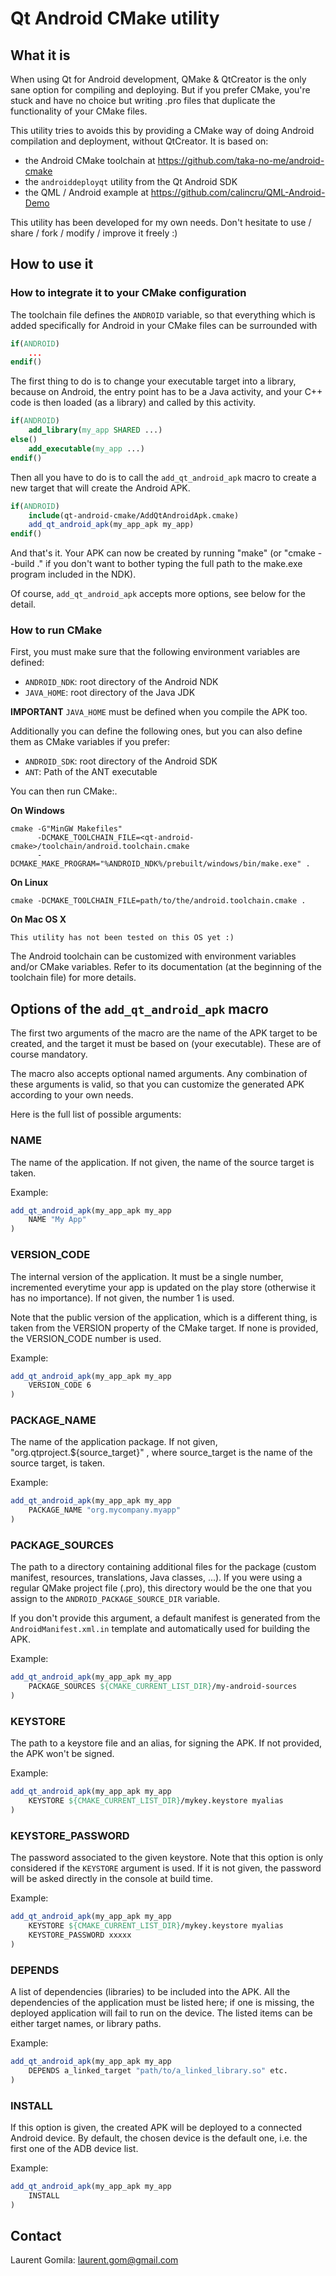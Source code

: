 # Qt Android CMake utility

## What it is

When using Qt for Android development, QMake & QtCreator is the only sane option for compiling and deploying. But if you prefer CMake, you're stuck and have no choice but writing .pro files that duplicate the functionality of your CMake files.

This utility tries to avoids this by providing a CMake way of doing Android compilation and deployment, without QtCreator. It is based on:

* the Android CMake toolchain at https://github.com/taka-no-me/android-cmake
* the ```androiddeployqt``` utility from the Qt Android SDK
* the QML / Android example at https://github.com/calincru/QML-Android-Demo

This utility has been developed for my own needs. Don't hesitate to use / share / fork / modify / improve it freely :)

## How to use it

### How to integrate it to your CMake configuration

The toolchain file defines the ```ANDROID``` variable, so that everything which is added specifically for Android in your CMake files can be surrounded with

```cmake
if(ANDROID)
    ...
endif()
```

The first thing to do is to change your executable target into a library, because on Android, the entry point has to be a Java activity, and your C++ code is then loaded (as a library) and called by this activity.

```cmake
if(ANDROID)
    add_library(my_app SHARED ...)
else()
    add_executable(my_app ...)
endif()
```

Then all you have to do is to call the ```add_qt_android_apk``` macro to create a new target that will create the Android APK.

```cmake
if(ANDROID)
    include(qt-android-cmake/AddQtAndroidApk.cmake)
    add_qt_android_apk(my_app_apk my_app)
endif()
```

And that's it. Your APK can now be created by running "make" (or "cmake --build ." if you don't want to bother typing the full path to the make.exe program included in the NDK).

Of course, ```add_qt_android_apk``` accepts more options, see below for the detail.

### How to run CMake

First, you must make sure that the following environment variables are defined:

* ```ANDROID_NDK```: root directory of the Android NDK
* ```JAVA_HOME```: root directory of the Java JDK

**IMPORTANT** ```JAVA_HOME``` must be defined when you compile the APK too.

Additionally you can define the following ones, but you can also define them as CMake variables if you prefer:

* ```ANDROID_SDK```: root directory of the Android SDK
* ```ANT```: Path of the ANT executable

You can then run CMake:.

**On Windows**
```
cmake -G"MinGW Makefiles"
      -DCMAKE_TOOLCHAIN_FILE=<qt-android-cmake>/toolchain/android.toolchain.cmake 
      -DCMAKE_MAKE_PROGRAM="%ANDROID_NDK%/prebuilt/windows/bin/make.exe" .
```

**On Linux**
```
cmake -DCMAKE_TOOLCHAIN_FILE=path/to/the/android.toolchain.cmake .
```

**On Mac OS X**
```
This utility has not been tested on this OS yet :)
```

The Android toolchain can be customized with environment variables and/or CMake variables. Refer to its documentation (at the beginning of the toolchain file) for more details.

## Options of the ```add_qt_android_apk``` macro

The first two arguments of the macro are the name of the APK target to be created, and the target it must be based on (your executable). These are of course mandatory.

The macro also accepts optional named arguments. Any combination of these arguments is valid, so that you can customize the generated APK according to your own needs.

Here is the full list of possible arguments:

### NAME

The name of the application. If not given, the name of the source target is taken.

Example:

```cmake
add_qt_android_apk(my_app_apk my_app
    NAME "My App"
)
```

### VERSION_CODE

The internal version of the application. It must be a single number, incremented everytime your app is updated on the play store (otherwise it has no importance). If not given, the number 1 is used.

Note that the public version of the application, which is a different thing, is taken from the VERSION property of the CMake target. If none is provided, the VERSION_CODE number is used.

Example:

```cmake
add_qt_android_apk(my_app_apk my_app
    VERSION_CODE 6
)
```

### PACKAGE_NAME

The name of the application package. If not given, "org.qtproject.${source_target}" , where source_target is the name of the source target, is taken.

Example:

```cmake
add_qt_android_apk(my_app_apk my_app
    PACKAGE_NAME "org.mycompany.myapp"
)
```

### PACKAGE_SOURCES

The path to a directory containing additional files for the package (custom manifest, resources, translations, Java classes, ...). If you were using a regular QMake project file (.pro), this directory would be the one that you assign to the  ```ANDROID_PACKAGE_SOURCE_DIR``` variable.

If you don't provide this argument, a default manifest is generated from the ```AndroidManifest.xml.in``` template and automatically used for building the APK.

Example:

```cmake
add_qt_android_apk(my_app_apk my_app
    PACKAGE_SOURCES ${CMAKE_CURRENT_LIST_DIR}/my-android-sources
)
```

### KEYSTORE

The path to a keystore file and an alias, for signing the APK. If not provided, the APK won't be signed.

Example:

```cmake
add_qt_android_apk(my_app_apk my_app
    KEYSTORE ${CMAKE_CURRENT_LIST_DIR}/mykey.keystore myalias
)
```

### KEYSTORE_PASSWORD

The password associated to the given keystore. Note that this option is only considered if the ```KEYSTORE``` argument is used. If it is not given, the password will be asked directly in the console at build time.

Example:

```cmake
add_qt_android_apk(my_app_apk my_app
    KEYSTORE ${CMAKE_CURRENT_LIST_DIR}/mykey.keystore myalias
    KEYSTORE_PASSWORD xxxxx
)
```

### DEPENDS

A list of dependencies (libraries) to be included into the APK. All the dependencies of the application must be listed here; if one is missing, the deployed application will fail to run on the device. The listed items can be either target names, or library paths.

Example:

```cmake
add_qt_android_apk(my_app_apk my_app
    DEPENDS a_linked_target "path/to/a_linked_library.so" etc.
)
```

### INSTALL

If this option is given, the created APK will be deployed to a connected Android device. By default, the chosen device is the default one, i.e. the first one of the ADB device list.

Example:

```cmake
add_qt_android_apk(my_app_apk my_app
    INSTALL
)
```

## Contact

Laurent Gomila: laurent.gom@gmail.com

